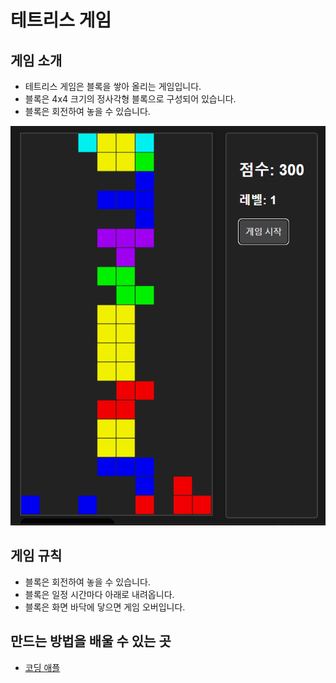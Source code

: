 # 테트리스 게임

## 게임 소개

- 테트리스 게임은 블록을 쌓아 올리는 게임입니다.
- 블록은 4x4 크기의 정사각형 블록으로 구성되어 있습니다.
- 블록은 회전하여 놓을 수 있습니다.

![테트리스 게임 스크린샷](image1.png)

## 게임 규칙

- 블록은 회전하여 놓을 수 있습니다.
- 블록은 일정 시간마다 아래로 내려옵니다.
- 블록은 화면 바닥에 닿으면 게임 오버입니다.

## 만드는 방법을 배울 수 있는 곳

- [코딩 애플](https://www.youtube.com/watch?v=Q5-YJLw-_4c)
